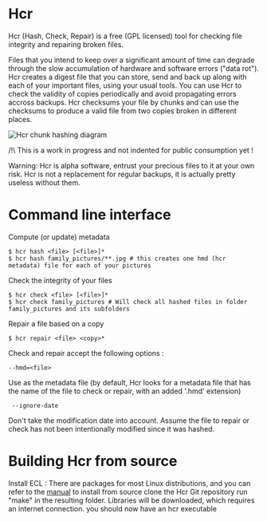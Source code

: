 Hcr
===

Hcr (Hash, Check, Repair) is a free (GPL licensed) tool for checking file integrity and repairing broken files.

Files that you intend to keep over a significant amount of time can degrade through the slow accumulation of hardware and software errors ("data rot").
Hcr creates a digest file that you can store, send and back up along with each of your important files, using your usual tools.
You can use Hcr to check the validity of copies periodically and avoid propagating errors accross backups.
Hcr checksums your file by chunks and can use the checksums to produce a valid file from two copies broken in different places.

![Hcr chunk hashing diagram](https://cloud.githubusercontent.com/assets/185428/10698713/bed8b41e-79b2-11e5-9534-479fa484eada.png)

/!\ This is a work in progress and not indented for public consumption yet !

Warning: Hcr is alpha software, entrust your precious files to it at your own risk.
Hcr is not a replacement for regular backups, it is actually pretty useless without them.


Command line interface
======================

Compute (or update) metadata

    $ hcr hash <file> [<file>]*
    $ hcr hash family_pictures/**.jpg # this creates one hmd (hcr metadata) file for each of your pictures
    
Check the integrity of your files

    $ hcr check <file> [<file>]*
    $ hcr check family_pictures # Will check all hashed files in folder family_pictures and its subfolders
    
Repair a file based on a copy

    $ hcr repair <file> <copy>*
    
Check and repair accept the following options :

    --hmd=<file> 

  Use <file> as the metadata file (by default, Hcr looks for a metadata file that has the name of the file to check or repair, with an added '.hmd' extension)

     --ignore-date

  Don't take the modification date into account. Assume the file to repair or check has not been intentionally modified since it was hashed.



Building Hcr from source
========================

Install ECL : There are packages for most Linux distributions, and you can refer to the [manual](https://common-lisp.net/project/ecl/manual/pr01s06.html) to install from source
clone the Hcr Git repository
run "make" in the resulting folder. Libraries will be downloaded, which requires an internet connection.
you should now have an hcr executable